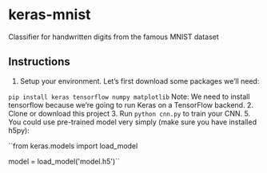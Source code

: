 # keras-mnist

Classifier for handwritten digits from the famous MNIST dataset

## Instructions

1. Setup your environment.
Let’s first download some packages we’ll need:

``pip install keras tensorflow numpy matplotlib``
Note: We need to install tensorflow because we’re going to run Keras on a TensorFlow backend.
2. Clone or download this project
3. Run ``python cnn.py`` to train your CNN.
5. You could use pre-trained model very simply (make sure you have installed h5py):

``from keras.models import load_model

model = load_model('model.h5')``
